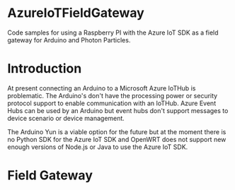 # AzureIoTFieldGateway
Code samples for using a Raspberry PI with the Azure IoT SDK as a field gateway for Arduino and Photon Particles.  

# Introduction
At present connecting an Arduino to a Microsoft Azure IoTHub is problematic. The Arduino's don't have the processing power or security protocol support to enable communication with an IoTHub. Azure Event Hubs can be used by an Arduino but event hubs don't support messages to device scenario or device management.

The Arduino Yun is a viable option for the future but at the moment there is no Python SDK for the Azure IoT SDK and OpenWRT does not support new enough versions of Node.js or Java to use the Azure IoT SDK.

# Field Gateway

